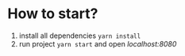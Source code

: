 # How to start? <br>
1. install all dependencies `yarn install`
2. run project `yarn start` and open _localhost:8080_
